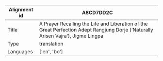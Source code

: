 |Alignment id | A8CD7DD2C
| --- | --- 
|Title | A Prayer Recalling the Life and Liberation of the Great Perfection Adept Rangjung Dorje (‘Naturally Arisen Vajra’), Jigme Lingpa 
|Type | translation
|Languages | ['en', 'bo']